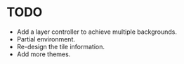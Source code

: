 # TODO

+ Add a layer controller to achieve multiple backgrounds.
+ Partial environment.
+ Re-design the tile information.
+ Add more themes.